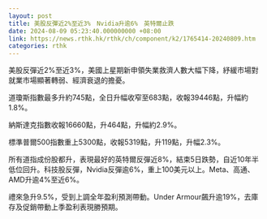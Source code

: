 ```yaml
---
layout: post
title: 美股反彈近2%至近3%　Nvidia升逾6%　英特爾止跌
date: 2024-08-09 05:23:40.000000000 +08:00
link: https://news.rthk.hk/rthk/ch/component/k2/1765414-20240809.htm
categories: rthk
---
```


美股反彈近2%至近3%，美國上星期新申領失業救濟人數大幅下降，紓緩市場對就業市場顯著轉弱、經濟衰退的擔憂。

道瓊斯指數最多升約745點，全日升幅收窄至683點，收報39446點，升幅約1.8%。

納斯達克指數收報16660點，升464點，升幅約2.9%。

標準普爾500指數重上5300點，收報5319點，升119點，升幅2.3%。

所有道指成份股都升，表現最好的英特爾反彈近8%，結束5日跌勢，自近10年半低位回升。科技股反彈，Nvidia反彈逾6%，重上100美元以上。Meta、高通、AMD升逾4%至近6%。

禮來急升9.5%，受到上調全年盈利預測帶動。Under Armour飆升逾19%，去庫存及促銷帶動上季盈利表現勝預期。
